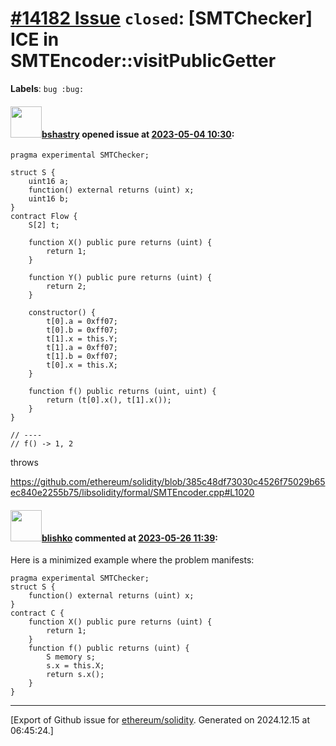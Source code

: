 # [\#14182 Issue](https://github.com/ethereum/solidity/issues/14182) `closed`: [SMTChecker] ICE in SMTEncoder::visitPublicGetter
**Labels**: `bug :bug:`


#### <img src="https://avatars.githubusercontent.com/u/2388185?v=4" width="50">[bshastry](https://github.com/bshastry) opened issue at [2023-05-04 10:30](https://github.com/ethereum/solidity/issues/14182):

```
pragma experimental SMTChecker;

struct S {
    uint16 a;
    function() external returns (uint) x;
    uint16 b;
}
contract Flow {
    S[2] t;

    function X() public pure returns (uint) {
        return 1;
    }

    function Y() public pure returns (uint) {
        return 2;
    }

    constructor() {
        t[0].a = 0xff07;
        t[0].b = 0xff07;
        t[1].x = this.Y;
        t[1].a = 0xff07;
        t[1].b = 0xff07;
        t[0].x = this.X;
    }

    function f() public returns (uint, uint) {
        return (t[0].x(), t[1].x());
    }
}

// ----
// f() -> 1, 2
```

throws

https://github.com/ethereum/solidity/blob/385c48df73030c4526f75029b65ec840e2255b75/libsolidity/formal/SMTEncoder.cpp#L1020

#### <img src="https://avatars.githubusercontent.com/u/16404346?v=4" width="50">[blishko](https://github.com/blishko) commented at [2023-05-26 11:39](https://github.com/ethereum/solidity/issues/14182#issuecomment-1564261693):

Here is a minimized example where the problem manifests:
```
pragma experimental SMTChecker;
struct S {
    function() external returns (uint) x;
}
contract C {
    function X() public pure returns (uint) {
        return 1;
    }
    function f() public returns (uint) {
        S memory s;
        s.x = this.X;
        return s.x();
    }
}
```


-------------------------------------------------------------------------------



[Export of Github issue for [ethereum/solidity](https://github.com/ethereum/solidity). Generated on 2024.12.15 at 06:45:24.]
